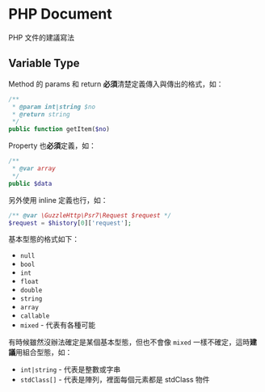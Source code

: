 # PHP Document

PHP 文件的建議寫法

## Variable Type

Method 的 params 和 return **必須**清楚定義傳入與傳出的格式，如：

```php
/**
 * @param int|string $no
 * @return string
 */
public function getItem($no)
```

Property 也**必須**定義，如：

```php
/**
 * @var array
 */
public $data
```

另外使用 inline 定義也行，如：

```php
/** @var \GuzzleHttp\Psr7\Request $request */
$request = $history[0]['request'];
```

基本型態的格式如下：

* `null`
* `bool`
* `int`
* `float`
* `double`
* `string`
* `array`
* `callable`
* `mixed` - 代表有各種可能

有時候雖然沒辦法確定是某個基本型態，但也不會像 `mixed` 一樣不確定，這時**建議**用組合型態，如：

* `int|string` - 代表是整數或字串
* `stdClass[]` - 代表是陣列，裡面每個元素都是 stdClass 物件
